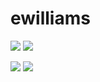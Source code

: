 # ewilliams

![](https://raw.githubusercontent.com/ewilliamsfleetio/github-stats/master/generated/overview.svg#gh-dark-mode-only)
![](https://raw.githubusercontent.com/ewilliamsfleetio/github-stats/master/generated/overview.svg#gh-light-mode-only)

![](https://raw.githubusercontent.com/ewilliamsfleetio/github-stats/master/generated/languages.svg#gh-dark-mode-only)
![](https://raw.githubusercontent.com/ewilliamsfleetio/github-stats/master/generated/languages.svg#gh-light-mode-only)
